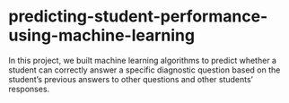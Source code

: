 # predicting-student-performance-using-machine-learning
In this project, we built machine learning algorithms to predict whether a student can correctly answer a specific diagnostic question based on the student’s previous answers to other questions and other students’ responses.
